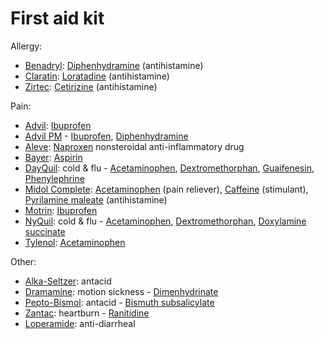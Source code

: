 # First aid kit

Allergy:
* [Benadryl](https://en.wikipedia.org/wiki/Benadryl): [Diphenhydramine](https://en.wikipedia.org/wiki/Diphenhydramine) (antihistamine)
* [Claratin](https://en.wikipedia.org/wiki/Claratin): [Loratadine](https://en.wikipedia.org/wiki/Loratadine) (antihistamine)
* [Zirtec](https://en.wikipedia.org/wiki/Zirtec): [Cetirizine](https://en.wikipedia.org/wiki/Cetirizine) (antihistamine)

Pain:
* [Advil](https://en.wikipedia.org/wiki/Advil): [Ibuprofen](https://en.wikipedia.org/wiki/Ibuprofen)
* [Advil PM](https://en.wikipedia.org/wiki/Advil) - [Ibuprofen](https://en.wikipedia.org/wiki/Ibuprofen), [Diphenhydramine](https://en.wikipedia.org/wiki/Diphenhydramine)
* [Aleve](https://en.wikipedia.org/wiki/Aleve): [Naproxen](https://en.wikipedia.org/wiki/Naproxen) nonsteroidal anti-inflammatory drug
* [Bayer](https://en.wikipedia.org/wiki/Bayer): [Aspirin](https://en.wikipedia.org/wiki/Aspirin)
* [DayQuil](https://en.wikipedia.org/wiki/DayQuil): cold & flu - [Acetaminophen](https://en.wikipedia.org/wiki/Acetaminophen), [Dextromethorphan](https://en.wikipedia.org/wiki/Dextromethorphan), [Guaifenesin](https://en.wikipedia.org/wiki/Guaifenesin), [Phenylephrine](https://en.wikipedia.org/wiki/Phenylephrine)
* [Midol Complete](https://en.wikipedia.org/wiki/Midol): [Acetaminophen](https://en.wikipedia.org/wiki/Acetaminophen) (pain reliever), [Caffeine](https://en.wikipedia.org/wiki/Caffeine) (stimulant), [Pyrilamine maleate](https://en.wikipedia.org/wiki/Pyrilamine_maleate) (antihistamine)
* [Motrin](https://en.wikipedia.org/wiki/Motrin): [Ibuprofen](https://en.wikipedia.org/wiki/Ibuprofen)
* [NyQuil](https://en.wikipedia.org/wiki/NyQuil): cold & flu - [Acetaminophen](https://en.wikipedia.org/wiki/Acetaminophen), [Dextromethorphan](https://en.wikipedia.org/wiki/Dextromethorphan), [Doxylamine succinate](https://en.wikipedia.org/wiki/Doxylamine_succinate)
* [Tylenol](https://en.wikipedia.org/wiki/Tylenol_(brand)): [Acetaminophen](https://en.wikipedia.org/wiki/Acetaminophen)

Other:
* [Alka-Seltzer](https://en.wikipedia.org/wiki/Alka-Seltzer): antacid
* [Dramamine](https://en.wikipedia.org/wiki/Dramamine): motion sickness - [Dimenhydrinate](https://en.wikipedia.org/wiki/Dimenhydrinate)
* [Pepto-Bismol](https://en.wikipedia.org/wiki/Pepto-Bismol): antacid - [Bismuth subsalicylate](https://en.wikipedia.org/wiki/Bismuth_subsalicylate)
* [Zantac](https://en.wikipedia.org/wiki/Zantac): heartburn - [Ranitidine](https://en.wikipedia.org/wiki/Ranitidine)
* [Loperamide](https://en.wikipedia.org/wiki/Loperamide): anti-diarrheal
